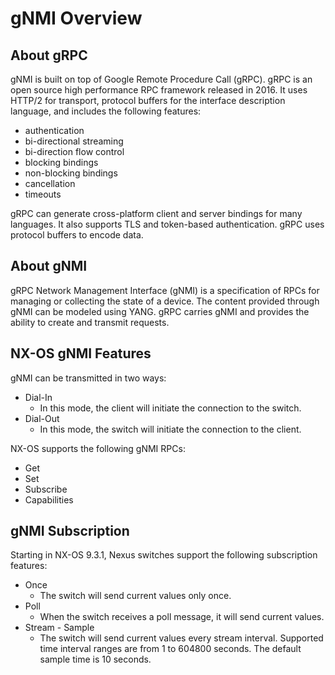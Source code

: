 # gNMI Overview

## About gRPC
gNMI is built on top of Google Remote Procedure Call (gRPC). gRPC is an open source high performance RPC framework released in 2016. It uses HTTP/2 for transport, protocol buffers for the interface description language, and includes the following features:

* authentication
* bi-directional streaming
* bi-direction flow control
* blocking bindings
* non-blocking bindings
* cancellation
* timeouts

gRPC can generate cross-platform client and server bindings for many languages. It also supports TLS and token-based authentication. gRPC uses protocol buffers to encode data.

## About gNMI
gRPC Network Management Interface (gNMI) is a specification of RPCs for managing or collecting the state of a device. The content provided through gNMI can be modeled using YANG. gRPC carries gNMI and provides the ability to create and transmit requests.

## NX-OS gNMI Features
gNMI can be transmitted in two ways:

* Dial-In
    * In this mode, the client will initiate the connection to the switch.
* Dial-Out
    * In this mode, the switch will initiate the connection to the client.

NX-OS supports the following gNMI RPCs:

* Get
* Set
* Subscribe
* Capabilities

## gNMI Subscription

Starting in NX-OS 9.3.1, Nexus switches support the following subscription features:

* Once
    * The switch will send current values only once.
* Poll
    * When the switch receives a poll message, it will send current values.
* Stream - Sample
    * The switch will send current values every stream interval. Supported time interval ranges are from 1 to 604800 seconds. The default sample time is 10 seconds.